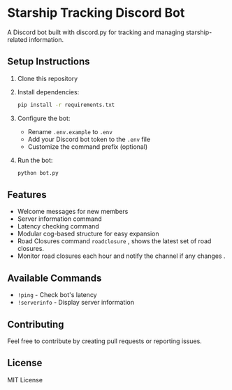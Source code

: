 # Starship Tracking Discord Bot

A Discord bot built with discord.py for tracking and managing starship-related information.

## Setup Instructions

1. Clone this repository
2. Install dependencies:
   ```bash
   pip install -r requirements.txt
   ```
3. Configure the bot:

   - Rename `.env.example` to `.env`
   - Add your Discord bot token to the `.env` file
   - Customize the command prefix (optional)

4. Run the bot:
   ```bash
   python bot.py
   ```

## Features

- Welcome messages for new members
- Server information command
- Latency checking command
- Modular cog-based structure for easy expansion
- Road Closures command `roadclosure` , shows the latest set of road closures.
- Monitor road closures each hour and notify the channel if any changes .

## Available Commands

- `!ping` - Check bot's latency
- `!serverinfo` - Display server information

## Contributing

Feel free to contribute by creating pull requests or reporting issues.

## License

MIT License
